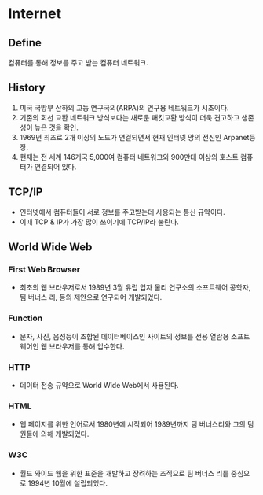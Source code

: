 # Internet

## Define
컴퓨터를 통해 정보를 주고 받는 컴퓨터 네트워크.

## History
1. 미국 국방부 산하의 고등 연구국의(ARPA)의 연구용 네트워크가 시초이다.
2. 기존의 회선 교환 네트워크 방식보다는 새로운 패킷교환 방식이 더욱 견고하고 생존성이 높은 것을 확인.
3. 1969년 최초로 2개 이상의 노드가 연결되면서 현재 인터넷 망의 전신인 Arpanet등장.
4. 현재는 전 세계 146개국 5,000여 컴퓨터 네트워크와 900만대 이상의 호스트 컴퓨터가 연결되어 있다.

## TCP/IP
- 인터넷에서 컴퓨터들이 서로 정보를 주고받는데 사용되는 통신 규약이다.
- 이때 TCP & IP가 가장 많이 쓰이기에 TCP/IP라 불린다.

## World Wide Web
### First Web Browser
- 최초의 웹 브라우저로서 1989년 3월 유럽 입자 물리 연구소의 소프트웨어 공학자, 팀 버너스 리, 등의 제안으로 연구되어 개발되었다.
### Function
- 문자, 사진, 음성등이 조합된 데이터베이스인 사이트의 정보를 전용 열람용 소프트웨어인 웹 브라우저를 통해 입수한다.
### HTTP
- 데이터 전송 규약으로 World Wide Web에서 사용된다.
### HTML
- 웹 페이지를 위한 언어로서 1980년에 시작되어 1989년까지 팀 버너스리와 그의 팀원들에 의해 개발되었다.
### W3C
- 월드 와이드 웹을 위한 표준을 개발하고 장려하는 조직으로 팀 버너스 리를 중심으로 1994년 10월에 설립되었다.